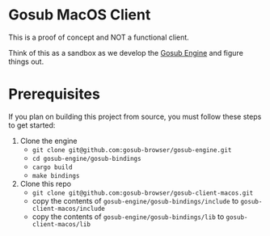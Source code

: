 # Gosub MacOS Client
This is a proof of concept and NOT a functional client.

Think of this as a sandbox as we develop the [Gosub Engine](https://github.com/gosub-browser/gosub-engine) and figure things out.

# Prerequisites
If you plan on building this project from source, you must follow these steps to get started:
1. Clone the engine
    * `git clone git@github.com:gosub-browser/gosub-engine.git`
    * `cd gosub-engine/gosub-bindings`
    * `cargo build`
    * `make bindings`
2. Clone this repo
    * `git clone git@github.com:gosub-browser/gosub-client-macos.git`
    * copy the contents of `gosub-engine/gosub-bindings/include` to `gosub-client-macos/include`
    * copy the contents of `gosub-engine/gosub-bindings/lib` to `gosub-client-macos/lib`
